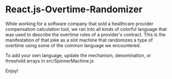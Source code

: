 # React.js-Overtime-Randomizer

While working for a software company that sold a healthcare provider 
compensation calculation tool, we ran into all kinds of colorful
language that was used to describe the overtime rules of a provider's
contract. This is the manifestation of that joke as a slot machine
that randomizes a type of overtime using some of the common language
we encountered. 

To add your own language, update the mechanism, denomination, or threshold
arrays in src/SpinnerMachine.js

Enjoy!
